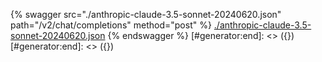 [#generator:start]: <> ({ "template": "openapi" })
[#generator:start]: <> ({ "template": "openapi" })
{% swagger src="./anthropic-claude-3.5-sonnet-20240620.json" path="/v2/chat/completions" method="post" %}
[./anthropic-claude-3.5-sonnet-20240620.json](./anthropic-claude-3.5-sonnet-20240620.json)
{% endswagger %}
[#generator:end]: <> ({})
[#generator:end]: <> ({})
